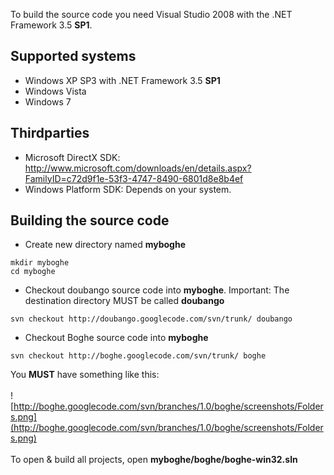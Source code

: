 

To build the source code you need Visual Studio 2008 with the .NET Framework 3.5 **SP1**.

## Supported systems ##
  * Windows XP SP3 with .NET Framework 3.5 **SP1**
  * Windows Vista
  * Windows 7

## Thirdparties ##
  * Microsoft DirectX SDK: http://www.microsoft.com/downloads/en/details.aspx?FamilyID=c72d9f1e-53f3-4747-8490-6801d8e8b4ef
  * Windows Platform SDK: Depends on your system.

## Building the source code ##
  * Create new directory named **myboghe**
```
mkdir myboghe
cd myboghe
```
  * Checkout doubango source code into **myboghe**. Important: The destination directory MUST be called **doubango**
```
svn checkout http://doubango.googlecode.com/svn/trunk/ doubango
```
  * Checkout Boghe source code into **myboghe**
```
svn checkout http://boghe.googlecode.com/svn/trunk/ boghe
```

You **MUST** have something like this:
<br />
<br />
![http://boghe.googlecode.com/svn/branches/1.0/boghe/screenshots/Folders.png](http://boghe.googlecode.com/svn/branches/1.0/boghe/screenshots/Folders.png)
<br />
<br />
To open & build all projects, open **myboghe/boghe/boghe-win32.sln**